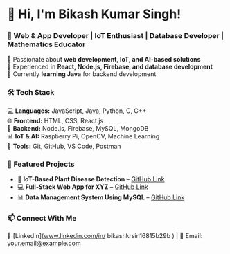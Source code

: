 # 👋 Hi, I'm Bikash Kumar Singh! 
### 🚀 Web & App Developer | IoT Enthusiast | Database Developer | Mathematics Educator  

🔹 Passionate about **web development, IoT, and AI-based solutions**  
🔹 Experienced in **React, Node.js, Firebase, and database development**  
🔹 Currently **learning Java** for backend development  

### 🛠 Tech Stack
💻 **Languages:** JavaScript, Java, Python, C, C++  
🌐 **Frontend:** HTML, CSS, React.js  
📡 **Backend:** Node.js, Firebase, MySQL, MongoDB  
📊 **IoT & AI:** Raspberry Pi, OpenCV, Machine Learning  
🔧 **Tools:** Git, GitHub, VS Code, Postman  

### 📌 Featured Projects  
- 🌱 **IoT-Based Plant Disease Detection** – [GitHub Link](#)  
- 💻 **Full-Stack Web App for XYZ** – [GitHub Link](#)  
- 📊 **Data Management System Using MySQL** – [GitHub Link](#)  

### 📫 Connect With Me  
💼 [LinkedIn](www.linkedin.com/in/
bikashkrsin16815b29b
) | 📧 Email: your.email@example.com  
